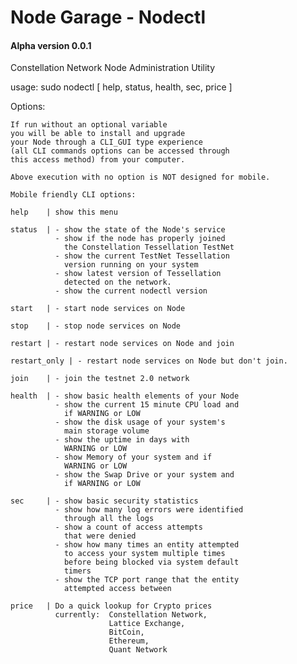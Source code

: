 # Node Garage - Nodectl 
#### Alpha version 0.0.1

Constellation Network Node Administration Utility

usage:  sudo nodectl [ help, status, health, sec, price ]

Options:

    If run without an optional variable
    you will be able to install and upgrade
    your Node through a CLI_GUI type experience
    (all CLI commands options can be accessed through
    this access method) from your computer.

    Above execution with no option is NOT designed for mobile.

    Mobile friendly CLI options:

    help    | show this menu

    status  | - show the state of the Node's service
              - show if the node has properly joined
                the Constellation Tessellation TestNet
              - show the current TestNet Tessellation
                version running on your system
              - show latest version of Tessellation
                detected on the network.
              - show the current nodectl version

    start   | - start node services on Node

    stop    | - stop node services on Node

    restart | - restart node services on Node and join

    restart_only | - restart node services on Node but don't join.

    join    | - join the testnet 2.0 network

    health  | - show basic health elements of your Node
              - show the current 15 minute CPU load and
                if WARNING or LOW
              - show the disk usage of your system's
                main storage volume
              - show the uptime in days with
                WARNING or LOW
              - show Memory of your system and if
                WARNING or LOW
              - show the Swap Drive or your system and
                if WARNING or LOW

    sec     | - show basic security statistics
              - show how many log errors were identified
                through all the logs
              - show a count of access attempts
                that were denied
              - show how many times an entity attempted
                to access your system multiple times
                before being blocked via system default
                timers
              - show the TCP port range that the entity
                attempted access between

    price   | Do a quick lookup for Crypto prices
              currently:  Constellation Network,
                          Lattice Exchange,
                          BitCoin,
                          Ethereum,
                          Quant Network



